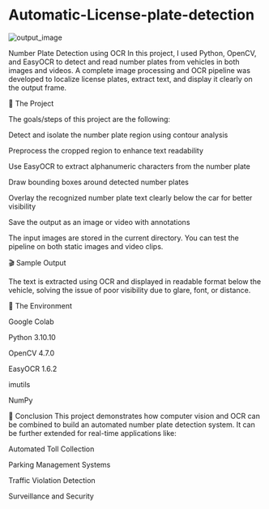 # Automatic-License-plate-detection
![output_image](https://github.com/user-attachments/assets/4efa3911-2144-4b0d-a3a4-836a2dec6c21)

Number Plate Detection using OCR
In this project, I used Python, OpenCV, and EasyOCR to detect and read number plates from vehicles in both images and videos. A complete image processing and OCR pipeline was developed to localize license plates, extract text, and display it clearly on the output frame.

📌 The Project

The goals/steps of this project are the following:

Detect and isolate the number plate region using contour analysis

Preprocess the cropped region to enhance text readability

Use EasyOCR to extract alphanumeric characters from the number plate

Draw bounding boxes around detected number plates

Overlay the recognized number plate text clearly below the car for better visibility

Save the output as an image or video with annotations

The input images are stored in the current directory. You can test the pipeline on both static images and video clips.

🎬 Sample Output


The text is extracted using OCR and displayed in readable format below the vehicle, solving the issue of poor visibility due to glare, font, or distance.

🧪 The Environment

Google Colab

Python 3.10.10

OpenCV 4.7.0

EasyOCR 1.6.2

imutils

NumPy

🎯 Conclusion
This project demonstrates how computer vision and OCR can be combined to build an automated number plate detection system. It can be further extended for real-time applications like:

Automated Toll Collection

Parking Management Systems

Traffic Violation Detection

Surveillance and Security

